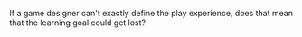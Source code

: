 If a game designer can't exactly define the play experience, does that mean that the learning goal could get lost?

